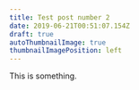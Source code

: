 ```yaml
---
title: Test post number 2
date: 2019-06-21T00:51:07.154Z
draft: true
autoThumbnailImage: true
thumbnailImagePosition: left
---
```

This is something.
